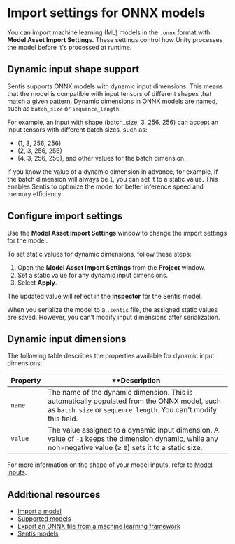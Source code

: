 # Import settings for ONNX models

You can import machine learning (ML) models in the `.onnx` format with **Model Asset Import Settings**. These settings control how Unity processes the model before it's processed at runtime.

## Dynamic input shape support

Sentis supports ONNX models with dynamic input dimensions. This means that the model is compatible with input tensors of different shapes that match a given pattern. Dynamic dimensions in ONNX models are named, such as `batch_size` or `sequence_length`.

For example, an input with shape (batch_size, 3, 256, 256) can accept an input tensors with different batch sizes, such as:

* (1, 3, 256, 256)
* (2, 3, 256, 256)
* (4, 3, 256, 256), and other values for the batch dimension.

If you know the value of a dynamic dimension in advance, for example, if the batch dimension will always be `1`, you can set it to a static value. This enables Sentis to optimize the model for better inference speed and memory efficiency.

## Configure import settings

Use the **Model Asset Import Settings** window to change the import settings for the model.

To set static values for dynamic dimensions, follow these steps:

1. Open the **Model Asset Import Settings** from the **Project** window.
2. Set a static value for any dynamic input dimensions.
3. Select **Apply**.

The updated value will reflect in the **Inspector** for the Sentis model.

When you serialize the model to a `.sentis` file, the assigned static values are saved. However, you can’t modify input dimensions after serialization.

## Dynamic input dimensions

The following table describes the properties available for dynamic input dimensions:

| **Property** | ****Description** |
| ------------ | ----------------- |
| `name`       | The name of the dynamic dimension. This is automatically populated from the ONNX model, such as `batch_size` or `sequence_length`. You can't modify this field. |
| `value`      | The value assigned to a dynamic input dimension. A value of `-1` keeps the dimension dynamic, while any non-negative value (≥ `0`) sets it to a static size. |

For more information on the shape of your model inputs, refer to [Model inputs](models-concept.md#model-inputs).

## Additional resources

- [Import a model](import-a-model-file.md)
- [Supported models](supported-models.md)
- [Export an ONNX file from a machine learning framework](export-convert-onnx.md)
- [Sentis models](models-concept.md)
